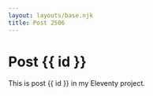 ```yaml
---
layout: layouts/base.njk
title: Post 2506
---
```


# Post {{ id }}

This is post {{ id }} in my Eleventy project.
